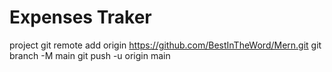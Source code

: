 # Expenses Traker
project
git remote add origin https://github.com/BestInTheWord/Mern.git
git branch -M main
git push -u origin main

